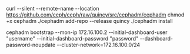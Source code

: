 curl --silent --remote-name --location https://github.com/ceph/ceph/raw/quincy/src/cephadm/cephadm
chmod +x cephadm
./cephadm add-repo --release quincy
./cephadm install

cephadm bootstrap --mon-ip 172.16.100.2 --initial-dashboard-user "username" --initial-dashboard-password "password" --dashboard-password-noupdate --cluster-network=172.16.100.0/24
